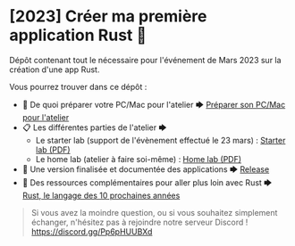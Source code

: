 # [2023] Créer ma première application Rust 🦀

Dépôt contenant tout le nécessaire pour l'événement de Mars 2023 sur la création d'une app Rust.

Vous pourrez trouver dans ce dépôt :

* 🧰 De quoi préparer votre PC/Mac pour l'atelier 🡆 [Préparer son PC/Mac pour l'atelier](/docs/setup/prepare-computer-for-event.md)
* 📋 Les différentes parties de l'atelier 🡆
    * Le starter lab (support de l'évènement effectué le 23 mars) : [Starter lab (PDF)](./docs/starter%20lab/StarterLab%20-%20rust%20-%2003-2023.pdf)
    * Le home lab (atelier à faire soi-même) : [Home lab (PDF)](./docs/home%20lab/HomeLAB%20-%20rust%20-%2003-2023.pdf)
* 💾 Une version finalisée et documentée des applications 🡆 [Release](./release/README.md)
* 📙 Des ressources complémentaires pour aller plus loin avec Rust 🡆 [Rust, le langage des 10 prochaines années](https://github.com/AdrienGras/presentation-rust-2022)

> Si vous avez la moindre question, ou si vous souhaitez simplement échanger, n'hésitez pas à rejoindre notre serveur Discord ! https://discord.gg/Pp6pHUUBXd